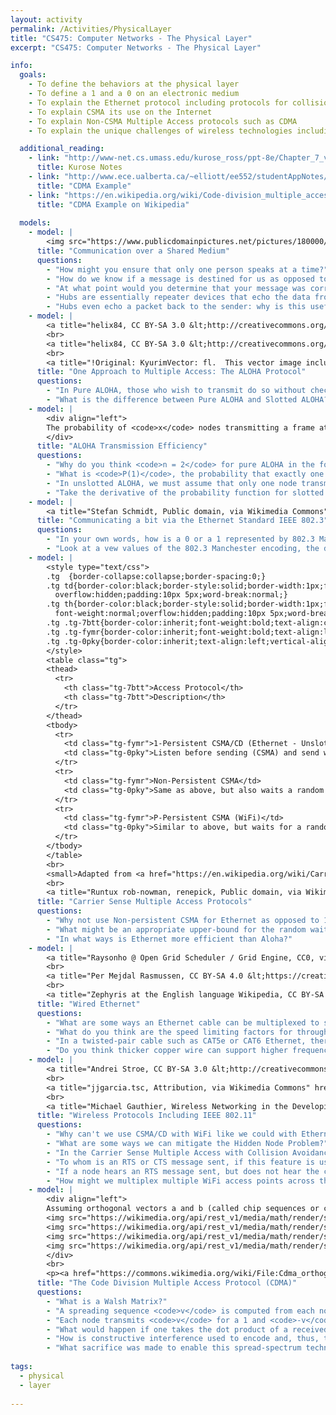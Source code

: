 ```yaml
---
layout: activity
permalink: /Activities/PhysicalLayer
title: "CS475: Computer Networks - The Physical Layer"
excerpt: "CS475: Computer Networks - The Physical Layer"

info:
  goals: 
    - To define the behaviors at the physical layer
    - To define a 1 and a 0 on an electronic medium
    - To explain the Ethernet protocol including protocols for collision avoidance
    - To explain CSMA its use on the Internet
    - To explain Non-CSMA Multiple Access protocols such as CDMA
    - To explain the unique challenges of wireless technologies including 802.11 as a physical layer with respect to collisions and hidden peers

  additional_reading:
    - link: "http://www-net.cs.umass.edu/kurose_ross/ppt-8e/Chapter_7_v8.0.pptx"
      title: Kurose Notes
    - link: "http://www.ece.ualberta.ca/~elliott/ee552/studentAppNotes/2000f/misc/CDMA/"
      title: "CDMA Example"
    - link: "https://en.wikipedia.org/wiki/Code-division_multiple_access#Example"
      title: "CDMA Example on Wikipedia"
      
  models:
    - model: |
        <img src="https://www.publicdomainpictures.net/pictures/180000/velka/walkie-talkie-1467272392l2b.jpg" alt="Walkie-Talkie Public Domain Image">
      title: "Communication over a Shared Medium"
      questions: 
        - "How might you ensure that only one person speaks at a time?"      
        - "How do we know if a message is destined for us as opposed to someone else?  What information would we need, and at what layer would we find it?"
        - "At what point would you determine that your message was corrupted due to a collision?  What would you do about it?"
        - "Hubs are essentially repeater devices that echo the data from one sender to all ports on the hub.  Why is this inefficient, and what could we do about it?"
        - "Hubs even echo a packet back to the sender: why is this useful for collision detection purposes?  Draw a diagram showing that a collision can occur even if two senders begin transmission on a clear line."
    - model: |
        <a title="helix84, CC BY-SA 3.0 &lt;http://creativecommons.org/licenses/by-sa/3.0/&gt;, via Wikimedia Commons" href="https://commons.wikimedia.org/wiki/File:Pure_ALOHA.svg"><img width="512" alt="Pure ALOHA" src="https://upload.wikimedia.org/wikipedia/commons/thumb/c/c2/Pure_ALOHA.svg/512px-Pure_ALOHA.svg.png"></a>
        <br>
        <a title="helix84, CC BY-SA 3.0 &lt;http://creativecommons.org/licenses/by-sa/3.0/&gt;, via Wikimedia Commons" href="https://commons.wikimedia.org/wiki/File:Slotted_ALOHA.svg"><img width="512" alt="Slotted ALOHA" src="https://upload.wikimedia.org/wikipedia/commons/thumb/7/7a/Slotted_ALOHA.svg/512px-Slotted_ALOHA.svg.png"></a>
        <br>
        <a title="!Original: KyurimVector: fl.  This vector image includes elements that have been taken or adapted from this file: Aloha SvG.PNG (by Kyurim)., CC0, via Wikimedia Commons" href="https://commons.wikimedia.org/wiki/File:Aloha_PureVsSlotted.svg"><img width="256" alt="Aloha PureVsSlotted" src="https://upload.wikimedia.org/wikipedia/commons/thumb/a/a5/Aloha_PureVsSlotted.svg/256px-Aloha_PureVsSlotted.svg.png"></a>
      title: "One Approach to Multiple Access: The ALOHA Protocol"
      questions: 
        - "In Pure ALOHA, those who wish to transmit do so without checking if the medium is clear.  Collisions can happen at any time.  If a collision occurs, the nodes back off for a random period of time.  If any part of a transmission is corrupted, the whole frame is discarded; therefore, for how long is the transmission of two packets of size T vulnerable to collision with one another?"        
        - "What is the difference between Pure ALOHA and Slotted ALOHA?  What is the vulnerable time period for two packets of size T using Slotted ALOHA?  Which is more efficient?"
    - model: |
        <div align="left">
        The probability of <code>x</code> nodes transmitting a frame at the beginning of a Slotted ALOHA frame, when assuming that, on average, nodes transmit with probability <code>G</code>, is defined by a Poisson Distribution (an asymptotic extension of the Binomial Distribution): <span>\(P(x) = \frac{G^{x} e^{-nG}}{x!}\)</span>, where <code>n</code> is 1 for slotted ALOHA, and 2 for ALOHA.  
        </div>
      title: "ALOHA Transmission Efficiency"
      questions: 
        - "Why do you think <code>n = 2</code> for pure ALOHA in the formula above?"
        - "What is <code>P(1)</code>, the probability that exactly one node will transmit in a frame using Slotted ALOHA?"
        - "In unslotted ALOHA, we must assume that only one node transmits during a specific frame, and also that no node transmits during the prior frame, to avoid a collision.  These are independent events, so the unslotted probability is <code>P = P(1) P(0)</code>.  What is this, and how does it relate to the Slotted ALOHA probability of successful transmission?"
        - "Take the derivative of the probability function for slotted ALOHA and for unslotted ALOHA, and set it equal to 0 to maximize the function.  At what value of <code>G</code> is each maximized?  Plug in this value and set <code>x</code> equal to 1 to observe the maximum transmission efficiency."        
    - model: |
        <a title="Stefan Schmidt, Public domain, via Wikimedia Commons" href="https://commons.wikimedia.org/wiki/File:Manchester_encoding_both_conventions.svg"><img width="512" alt="Manchester encoding both conventions" src="https://upload.wikimedia.org/wikipedia/commons/thumb/9/90/Manchester_encoding_both_conventions.svg/512px-Manchester_encoding_both_conventions.svg.png"></a>
      title: "Communicating a bit via the Ethernet Standard IEEE 802.3"
      questions: 
        - "In your own words, how is a 0 or a 1 represented by 802.3 Manchester Encoding?"
        - "Look at a vew values of the 802.3 Manchester encoding, the data, and the clock.  Write down a few sample values at a few snapshots in time.  What binary expression might relate the data and clock to the Manchester encoding?"       
    - model: |
        <style type="text/css">
        .tg  {border-collapse:collapse;border-spacing:0;}
        .tg td{border-color:black;border-style:solid;border-width:1px;font-family:Arial, sans-serif;font-size:14px;
          overflow:hidden;padding:10px 5px;word-break:normal;}
        .tg th{border-color:black;border-style:solid;border-width:1px;font-family:Arial, sans-serif;font-size:14px;
          font-weight:normal;overflow:hidden;padding:10px 5px;word-break:normal;}
        .tg .tg-7btt{border-color:inherit;font-weight:bold;text-align:center;vertical-align:top}
        .tg .tg-fymr{border-color:inherit;font-weight:bold;text-align:left;vertical-align:top}
        .tg .tg-0pky{border-color:inherit;text-align:left;vertical-align:top}
        </style>
        <table class="tg">
        <thead>
          <tr>
            <th class="tg-7btt">Access Protocol</th>
            <th class="tg-7btt">Description</th>
          </tr>
        </thead>
        <tbody>
          <tr>
            <td class="tg-fymr">1-Persistent CSMA/CD (Ethernet - Unslotted)</td>
            <td class="tg-0pky">Listen before sending (CSMA) and send when clear; if a collision is detected via the receiving line (CD), stop transmitting and randomly wait before retrying when the medium is clear.  Alternatively, CSMA without CD cannot stop transmitting as soon as the collision is detected, but rather it completes the frame despite the data corruption.</td>
          </tr>
          <tr>
            <td class="tg-fymr">Non-Persistent CSMA</td>
            <td class="tg-0pky">Same as above, but also waits a random period of time even if the medium is clear.</td>
          </tr>
          <tr>
            <td class="tg-fymr">P-Persistent CSMA (WiFi)</td>
            <td class="tg-0pky">Similar to above, but waits for a random period of time only if the medium was first detected to be busy.  Transmit at the beginning of a known time slot interval.</td>
          </tr>
        </tbody>
        </table>
        <br>
        <small>Adapted from <a href="https://en.wikipedia.org/wiki/Carrier-sense_multiple_access#Access_modes">Wikipedia</a>
        <br>
        <a title="Runtux rob-nowman, renepick, Public domain, via Wikimedia Commons" href="https://commons.wikimedia.org/wiki/File:CSMACD-Algorithm.svg"><img width="512" alt="CSMACD-Algorithm" src="https://upload.wikimedia.org/wikipedia/commons/thumb/3/37/CSMACD-Algorithm.svg/512px-CSMACD-Algorithm.svg.png"></a>
      title: "Carrier Sense Multiple Access Protocols"
      questions: 
        - "Why not use Non-persistent CSMA for Ethernet as opposed to 1-Persistent CSMA?  What is the benefit, but what is the sacrifice?"
        - "What might be an appropriate upper-bound for the random wait time if a collision occurs?  How might this upper bound change if collisions continue to happen?  What are the benefits and drawbacks of a very short or very long upper bound?"
        - "In what ways is Ethernet more efficient than Aloha?"
    - model: |
        <a title="Raysonho @ Open Grid Scheduler / Grid Engine, CC0, via Wikimedia Commons" href="https://commons.wikimedia.org/wiki/File:EthernetCableYellow3.jpg"><img width="512" alt="EthernetCableYellow3" src="https://upload.wikimedia.org/wikipedia/commons/thumb/f/fa/EthernetCableYellow3.jpg/512px-EthernetCableYellow3.jpg"></a>
        <br>
        <a title="Per Mejdal Rasmussen, CC BY-SA 4.0 &lt;https://creativecommons.org/licenses/by-sa/4.0&gt;, via Wikimedia Commons" href="https://commons.wikimedia.org/wiki/File:Twisted_pair_based_ethernet.svg"><img width="512" alt="Twisted pair based ethernet" src="https://upload.wikimedia.org/wikipedia/commons/thumb/6/6b/Twisted_pair_based_ethernet.svg/512px-Twisted_pair_based_ethernet.svg.png"></a>
        <br>
        <a title="Zephyris at the English language Wikipedia, CC BY-SA 3.0 &lt;http://creativecommons.org/licenses/by-sa/3.0/&gt;, via Wikimedia Commons" href="https://commons.wikimedia.org/wiki/File:CAT5e_Cable.jpg"><img width="512" alt="CAT5e Cable" src="https://upload.wikimedia.org/wikipedia/commons/thumb/d/d1/CAT5e_Cable.jpg/512px-CAT5e_Cable.jpg"></a>
      title: "Wired Ethernet"
      questions: 
        - "What are some ways an Ethernet cable can be multiplexed to support faster throughput (or more &quot;lanes&quot;)?" 
        - "What do you think are the speed limiting factors for throughput on an Ethernet cable?"
        - "In a twisted-pair cable such as CAT5e or CAT6 Ethernet, there are two cables for each Ethernet connector pin (each of these pins has a pin connector and a ring connector).  How might differential voltages on these lines be used to identify a 1 or a 0 bit?"
        - "Do you think thicker copper wire can support higher frequency RF oscillations?  What effect would this have on throughput?"
    - model: |
        <a title="Andrei Stroe, CC BY-SA 3.0 &lt;http://creativecommons.org/licenses/by-sa/3.0/&gt;, via Wikimedia Commons" href="https://commons.wikimedia.org/wiki/File:Wifi_hidden_station_problem.svg"><img width="512" alt="Wifi hidden station problem" src="https://upload.wikimedia.org/wikipedia/commons/thumb/2/2b/Wifi_hidden_station_problem.svg/512px-Wifi_hidden_station_problem.svg.png"></a>
        <br>
        <a title="jjgarcia.tsc, Attribution, via Wikimedia Commons" href="https://commons.wikimedia.org/wiki/File:Csma_ca.svg"><img width="256" alt="Csma ca" src="https://upload.wikimedia.org/wikipedia/commons/thumb/1/1d/Csma_ca.svg/256px-Csma_ca.svg.png"></a>
        <br>
        <a title="Michael Gauthier, Wireless Networking in the Developing World KelleyCook, image improvements Whidou, French translation, CC BY-SA 3.0 &lt;https://creativecommons.org/licenses/by-sa/3.0&gt;, via Wikimedia Commons" href="https://commons.wikimedia.org/wiki/File:2.4_GHz_Wi-Fi_channels_(802.11b,g_WLAN).svg"><img width="512" alt="2.4 GHz Wi-Fi channels (802.11b,g WLAN)" src="https://upload.wikimedia.org/wikipedia/commons/thumb/8/8c/2.4_GHz_Wi-Fi_channels_%28802.11b%2Cg_WLAN%29.svg/512px-2.4_GHz_Wi-Fi_channels_%28802.11b%2Cg_WLAN%29.svg.png"></a>
      title: "Wireless Protocols Including IEEE 802.11"
      questions: 
        - "Why can't we use CSMA/CD with WiFi like we could with Ethernet?  Hint: the problem described by the three wireless nodes A, B, and C above is called the &quot;Hidden Node Problem&quot;"
        - "What are some ways we can mitigate the Hidden Node Problem?"
        - "In the Carrier Sense Multiple Access with Collision Avoidance (CSMA/CA) algorithm described in the flowchart above, what does RTS and CTS mean?"
        - "To whom is an RTS or CTS message sent, if this feature is used?"
        - "If a node hears an RTS message sent, but does not hear the corresponding CTS, what might be happening?"
        - "How might we multiplex multiple WiFi access points across the 2.4GHz spectrum using Frequency Division Multiple Access (FDMA)?  Which channel selections best avoid interference between access points in the 2.4GHz spectrum?"
    - model: |
        <div align="left">
        Assuming orthogonal vectors a and b (called chip sequences or codes), generated from a <a href="https://en.wikipedia.org/wiki/Walsh_matrix">Hadamard-Walsh Code</a>: <img src="https://wikimedia.org/api/rest_v1/media/math/render/svg/c416b33910828e0941fec78eec1170c79e7ca146" alt="Orthogonal Vector Dot Product Definition from Wikipedia"><br>
        <img src="https://wikimedia.org/api/rest_v1/media/math/render/svg/b5ac33e7c151f5eb8508fccd2e5305ec34da894b" alt="Orthogonality Properties from Wikipedia"><br>
        <img src="https://wikimedia.org/api/rest_v1/media/math/render/svg/912606ea626c1650f13c67d9a1a6d863dbea09a1" alt="Orthogonality Properties from Wikipedia"><br>
        <img src="https://wikimedia.org/api/rest_v1/media/math/render/svg/813662c13436da6b0d1ac81794f2b6153b43b91e" alt="Orthogonality Properties from Wikipedia"><br>
        <img src="https://wikimedia.org/api/rest_v1/media/math/render/svg/26c2776779006d52a1a7f74012c9639d3dd5a997" alt="Orthogonality Properties from Wikipedia">
        </div>
        <br>
        <p><a href="https://commons.wikimedia.org/wiki/File:Cdma_orthogonal_signals.png#/media/File:Cdma_orthogonal_signals.png"><img src="https://upload.wikimedia.org/wikipedia/commons/2/25/Cdma_orthogonal_signals.png" alt="Cdma orthogonal signals.png"></a><br><a href="http://creativecommons.org/licenses/by-sa/3.0/" title="Creative Commons Attribution-Share Alike 3.0">CC BY-SA 3.0</a>, <a href="https://commons.wikimedia.org/w/index.php?curid=443155">Link</a></p>
      title: "The Code Division Multiple Access Protocol (CDMA)"
      questions: 
        - "What is a Walsh Matrix?"        
        - "A spreading sequence <code>v</code> is computed from each node's chip code such that each 1 in the vector remains a 1, and each 0 becomes a -1.  Why do you think this is done?"
        - "Each node transmits <code>v</code> for a 1 and <code>-v</code> for a 0 bit.  What do you think is transmitted if no data is intended to be sent on the medium?"
        - "What would happen if one takes the dot product of a received vector with a sender's spreading code?  How might this change if there is interference due to simultaneous transmissions on the line?  Specifically, what is the most important attribute of each value in the resulting vector of the dot product to determine what corresponding bit was transmitted (hint: it's not the magnitude of the value itself!)?"
        - "How is constructive interference used to encode and, thus, to extract data from a shared medium when collisions occur between senders?"
        - "What sacrifice was made to enable this spread-spectrum technique?"
        
tags:
  - physical
  - layer
 
---
```


